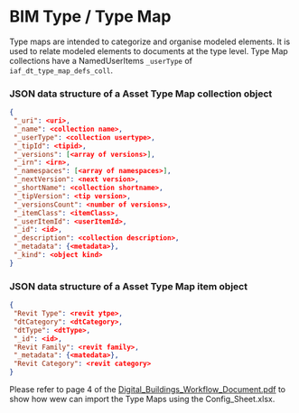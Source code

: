 # BIM Type / Type Map

Type maps are intended to categorize and organise modeled elements. It is used to relate modeled elements to documents at the type level. Type Map collections have a NamedUserItems `_userType` of `iaf_dt_type_map_defs_coll`.

###  JSON data structure of a Asset Type Map collection object
```json
{
 "_uri": <uri>,
 "_name": <collection name>,
 "_userType": <collection usertype>,
 "_tipId": <tipid>,
 "_versions": [<array of versions>],
 "_irn": <irn>,
 "_namespaces": [<array of namespaces>],
 "_nextVersion": <next version>,
 "_shortName": <collection shortname>,
 "_tipVersion": <tip version>,
 "_versionsCount": <number of versions>,
 "_itemClass": <itemClass>,
 "_userItemId": <userItemId>,
 "_id": <id>,
 "_description": <collection description>,
 "_metadata": {<metadata>},
 "_kind": <object kind>
}
```
###  JSON data structure of a Asset Type Map item object
```json
{
 "Revit Type": <revit ytpe>,
 "dtCategory": <dtCategory>,
 "dtType": <dtType>,
 "_id": <id>,
 "Revit Family": <revit family>,
 "_metadata": {<matedata>},
 "Revit Category": <revit category>
}
```

Please refer to page 4 of the [Digital_Buildings_Workflow_Document.pdf](../../example_asset_twin/Digital_Buildings_Workflow_Document.pdf) to show how wew can import the Type Maps using the Config_Sheet.xlsx.